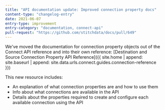 ```yaml
---
title: "API documentation update: Improved connection property docs"
content-type: "changelog-entry"
date: 2021-06-07
entry-type: improvement
entry-category: "documentation, connect-api"
pull-request: "https://github.com/stitchdata/docs/pull/649"
---
```


We've moved the documentation for connection property objects out of the Connect API reference and into their own reference: [Destination and Source Connection Property API Reference]({{ site.home | append: site.baseurl | append: site.data.urls.connect.guides.connection-reference }})

This new resource includes:

- An explanation of what connection properties are and how to use them
- Info about what connections are available in the API
- Details about the properties required to create and configure each available connection using the API